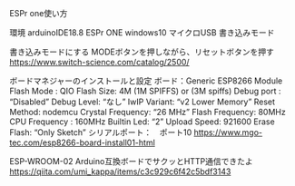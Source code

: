 ESPr one使い方

環境 arduinoIDE18.8 ESPr ONE windows10 マイクロUSB 書き込みモード

書き込みモードにする MODEボタンを押しながら、リセットボタンを押す https://www.switch-science.com/catalog/2500/

ボードマネジャーのインストールと設定 ボード：Generic ESP8266 Module Flash Mode : QIO Flash Size: 4M (1M SPIFFS) or (3M spiffs) Debug port : “Disabled” Debug Level: “なし” IwIP Variant: “v2 Lower Memory” Reset Method: nodemcu Crystal Frequency: “26 MHz” Flash Frequency: 80MHz CPU Frequency : 160MHz Builtin Led: “2” Upload Speed: 921600 Erase Flash: “Only Sketch” シリアルポート：　ポート10 https://www.mgo-tec.com/esp8266-board-install01-html

ESP-WROOM-02 Arduino互換ボードでサクッとHTTP通信できたよ https://qiita.com/umi_kappa/items/c3c929c6f42c5bdf3143
